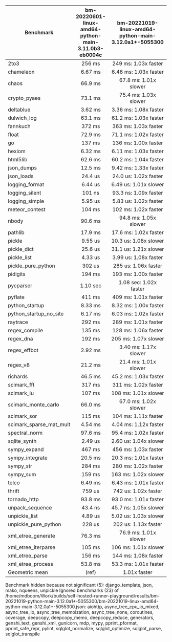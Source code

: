 | Benchmark               | bm-20220601-linux-amd64-python-main-3.11.0b3-eb0004c | bm-20221019-linux-amd64-python-main-3.12.0a1+-5055300 |
|-------------------------|:----------------------------------------------------:|:-----------------------------------------------------:|
| 2to3                    | 256 ms                                               | 249 ms: 1.03x faster                                  |
| chameleon               | 6.67 ms                                              | 6.46 ms: 1.03x faster                                 |
| chaos                   | 66.9 ms                                              | 67.8 ms: 1.01x slower                                 |
| crypto_pyaes            | 73.1 ms                                              | 75.4 ms: 1.03x slower                                 |
| deltablue               | 3.62 ms                                              | 3.36 ms: 1.08x faster                                 |
| dulwich_log             | 63.1 ms                                              | 61.2 ms: 1.03x faster                                 |
| fannkuch                | 372 ms                                               | 363 ms: 1.03x faster                                  |
| float                   | 72.9 ms                                              | 71.1 ms: 1.02x faster                                 |
| go                      | 137 ms                                               | 136 ms: 1.00x faster                                  |
| hexiom                  | 6.32 ms                                              | 6.11 ms: 1.03x faster                                 |
| html5lib                | 62.6 ms                                              | 60.2 ms: 1.04x faster                                 |
| json_dumps              | 12.5 ms                                              | 9.42 ms: 1.33x faster                                 |
| json_loads              | 24.4 us                                              | 24.0 us: 1.02x faster                                 |
| logging_format          | 6.44 us                                              | 6.49 us: 1.01x slower                                 |
| logging_silent          | 101 ns                                               | 93.3 ns: 1.09x faster                                 |
| logging_simple          | 5.95 us                                              | 5.83 us: 1.02x faster                                 |
| meteor_contest          | 104 ms                                               | 102 ms: 1.02x faster                                  |
| nbody                   | 90.6 ms                                              | 94.8 ms: 1.05x slower                                 |
| pathlib                 | 17.9 ms                                              | 17.6 ms: 1.02x faster                                 |
| pickle                  | 9.55 us                                              | 10.3 us: 1.08x slower                                 |
| pickle_dict             | 25.6 us                                              | 31.1 us: 1.21x slower                                 |
| pickle_list             | 4.33 us                                              | 3.99 us: 1.08x faster                                 |
| pickle_pure_python      | 302 us                                               | 285 us: 1.06x faster                                  |
| pidigits                | 194 ms                                               | 193 ms: 1.00x faster                                  |
| pycparser               | 1.10 sec                                             | 1.08 sec: 1.02x faster                                |
| pyflate                 | 411 ms                                               | 409 ms: 1.01x faster                                  |
| python_startup          | 8.33 ms                                              | 8.32 ms: 1.00x faster                                 |
| python_startup_no_site  | 6.17 ms                                              | 6.03 ms: 1.02x faster                                 |
| raytrace                | 292 ms                                               | 289 ms: 1.01x faster                                  |
| regex_compile           | 135 ms                                               | 128 ms: 1.06x faster                                  |
| regex_dna               | 192 ms                                               | 205 ms: 1.07x slower                                  |
| regex_effbot            | 2.92 ms                                              | 3.40 ms: 1.17x slower                                 |
| regex_v8                | 21.2 ms                                              | 21.4 ms: 1.01x slower                                 |
| richards                | 46.5 ms                                              | 45.2 ms: 1.03x faster                                 |
| scimark_fft             | 317 ms                                               | 311 ms: 1.02x faster                                  |
| scimark_lu              | 107 ms                                               | 108 ms: 1.01x slower                                  |
| scimark_monte_carlo     | 66.0 ms                                              | 67.0 ms: 1.02x slower                                 |
| scimark_sor             | 115 ms                                               | 104 ms: 1.11x faster                                  |
| scimark_sparse_mat_mult | 4.54 ms                                              | 4.04 ms: 1.12x faster                                 |
| spectral_norm           | 97.6 ms                                              | 95.4 ms: 1.02x faster                                 |
| sqlite_synth            | 2.49 us                                              | 2.60 us: 1.04x slower                                 |
| sympy_expand            | 467 ms                                               | 456 ms: 1.03x faster                                  |
| sympy_integrate         | 20.5 ms                                              | 20.3 ms: 1.01x faster                                 |
| sympy_str               | 284 ms                                               | 280 ms: 1.02x faster                                  |
| sympy_sum               | 159 ms                                               | 163 ms: 1.02x slower                                  |
| telco                   | 6.49 ms                                              | 6.43 ms: 1.01x faster                                 |
| thrift                  | 759 us                                               | 742 us: 1.02x faster                                  |
| tornado_http            | 93.8 ms                                              | 93.0 ms: 1.01x faster                                 |
| unpack_sequence         | 43.4 ns                                              | 45.7 ns: 1.05x slower                                 |
| unpickle_list           | 4.89 us                                              | 5.02 us: 1.03x slower                                 |
| unpickle_pure_python    | 228 us                                               | 202 us: 1.13x faster                                  |
| xml_etree_generate      | 76.3 ms                                              | 76.9 ms: 1.01x slower                                 |
| xml_etree_iterparse     | 105 ms                                               | 106 ms: 1.01x slower                                  |
| xml_etree_parse         | 156 ms                                               | 144 ms: 1.08x faster                                  |
| xml_etree_process       | 53.8 ms                                              | 53.3 ms: 1.01x faster                                 |
| Geometric mean          | (ref)                                                | 1.01x faster                                          |

Benchmark hidden because not significant (5): django_template, json, mako, nqueens, unpickle
Ignored benchmarks (23) of /home/mdboom/Work/builds/self-hosted-runner-playground/results/bm-20221019-python-main-3.12.0a1+-5055300/bm-20221019-linux-amd64-python-main-3.12.0a1+-5055300.json: aiohttp, async_tree_cpu_io_mixed, async_tree_io, async_tree_memoization, async_tree_none, coroutines, coverage, deepcopy, deepcopy_memo, deepcopy_reduce, generators, genshi_text, genshi_xml, gunicorn, mdp, mypy, pprint_pformat, pprint_safe_repr, pylint, sqlglot_normalize, sqlglot_optimize, sqlglot_parse, sqlglot_transpile
